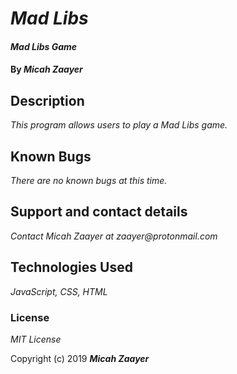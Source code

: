 # _Mad Libs_

#### _Mad Libs Game_

#### By _**Micah Zaayer**_

## Description

_This program allows users to play a Mad Libs game._


## Known Bugs

_There are no known bugs at this time._

## Support and contact details

_Contact Micah Zaayer at zaayer@protonmail.com_

## Technologies Used

_JavaScript, CSS, HTML_

### License

*MIT License*

Copyright (c) 2019 **_Micah Zaayer_**
